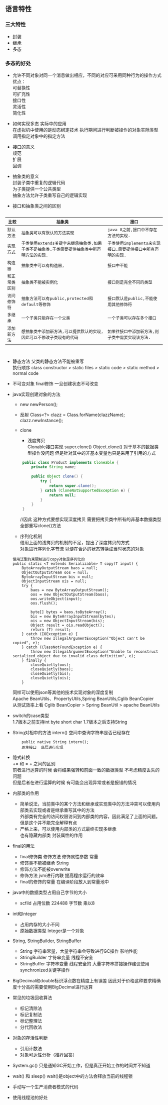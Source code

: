 ## 语言特性

### 三大特性
- 封装 
- 继承 
- 多态

### 多态的好处
- 允许不同对象对同一个消息做出相应，不同的对应可采用同种行为的操作方式  
    优点：  
    可替换性  
    可扩充性  
    接口性  
    灵活性  
    简化性 
    
- 如何实现多态 实际中的应用  
    在虚拟机中使用的是动态绑定技术 执行期间进行判断被操作的对象实际类型 调用指定对象中的指定方法  
    
- 接口的意义  
    规范  
    扩展  
    回调

- 抽象类的意义  
    封装子类中重复的逻辑代码  
    为子类提供一个公共类型  
    抽象方法允许子类重写自己的逻辑实现
    
- 接口和抽象类之间的区别
<pre>
<table><thead><tr><th style="vertical-align:middle;">比较</th>
			<th style="vertical-align:middle;">抽象类</th>
			<th style="vertical-align:middle;">接口</th>
		</tr></thead><tbody><tr><td style="vertical-align:middle;">默认方法</td>
			<td style="vertical-align:middle;">抽象类可以有默认的方法实现</td>
			<td style="vertical-align:middle;">java 8之前,接口中不存在方法的实现.</td>
		</tr><tr><td style="vertical-align:middle;">实现方式</td>
			<td style="vertical-align:middle;">子类使用extends关键字来继承抽象类.如果子类不是抽象类,子类需要提供抽象类中所声明方法的实现.</td>
			<td style="vertical-align:middle;">子类使用implements来实现接口,需要提供接口中所有声明的实现.</td>
		</tr><tr><td style="vertical-align:middle;">构造器</td>
			<td style="vertical-align:middle;">抽象类中可以有构造器,</td>
			<td style="vertical-align:middle;">接口中不能</td>
		</tr><tr><td style="vertical-align:middle;">和正常类区别</td>
			<td style="vertical-align:middle;">抽象类不能被实例化</td>
			<td style="vertical-align:middle;">接口则是完全不同的类型</td>
		</tr><tr><td style="vertical-align:middle;">访问修饰符</td>
			<td style="vertical-align:middle;">抽象方法可以有public,protected和default等修饰</td>
			<td style="vertical-align:middle;">接口默认是public,不能使用其他修饰符</td>
		</tr><tr><td style="vertical-align:middle;">多继承</td>
			<td style="vertical-align:middle;">一个子类只能存在一个父类</td>
			<td style="vertical-align:middle;">一个子类可以存在多个接口</td>
		</tr><tr><td style="vertical-align:middle;">添加新方法</td>
			<td style="vertical-align:middle;">想抽象类中添加新方法,可以提供默认的实现,因此可以不修改子类现有的代码</td>
			<td style="vertical-align:middle;">如果往接口中添加新方法,则子类中需要实现该方法.</td>
		</tr></tbody></table>
</pre>

- 静态方法
    父类的静态方法不能被重写  
    执行顺序 class constructor > static files > static code > static method > normal code

- 不可变对象
    final修饰  一旦创建状态不可改变

- java实现创建对象的方法
    - new newPerson();
    - 反射 Class<?> clazz = Class.forName(clazzName); clazz.newInstance();
    - clone 
        - 浅度拷贝  
        Clonable接口实现 super.clone()
        Object.clone()  对于基本的数据类型操作没问题  但是针对其中的非基本变量也只是采用了引用的方式
        ```java
         public class Product implements Cloneable {   
             private String name;   
           
             public Object clone() {   
                 try {   
                     return super.clone();   
                 } catch (CloneNotSupportedException e) {   
                     return null;   
                 }   
             }   
         } 
        ```
        //因此 这种方式要想实现深度拷贝  需要把拷贝类中所有的非基本数据类型全部重写clone()方法
        
    - 序列化机制  
    借用上面的浅拷贝的机制的不足，提出了深度拷贝的方式  
    对象进行序列化字节流  以便在合适的状态转换成当时状态的对象 
    ```code
    使用泛型约束限制进行copy对象是序列化的
    public static <T extends Serializable> T copy(T input) {
        ByteArrayOutputStream baos = null;
        ObjectOutputStream oos = null;
        ByteArrayInputStream bis = null;
        ObjectInputStream ois = null;
        try {
            baos = new ByteArrayOutputStream();
            oos = new ObjectOutputStream(baos);
            oos.writeObject(input);
            oos.flush();
     
            byte[] bytes = baos.toByteArray();
            bis = new ByteArrayInputStream(bytes);
            ois = new ObjectInputStream(bis);
            Object result = ois.readObject();
            return (T) result;
        } catch (IOException e) {
            throw new IllegalArgumentException("Object can't be copied", e);
        } catch (ClassNotFoundException e) {
            throw new IllegalArgumentException("Unable to reconstruct serialized object due to invalid class definition", e);
        } finally {
            closeQuietly(oos);
            closeQuietly(baos);
            closeQuietly(bis);
            closeQuietly(ois);
        }
    ```
    同样可以使用json等其他的技术实现对象的深度复制  
    Apache BeanUtils、PropertyUtils,Spring BeanUtils,Cglib BeanCopier  
    从测试效率上看 Cglib BeanCopier > Spring BeanUtil > apache BeanUtils

- switch的case类型  
    1.7版本之前支持int byte short char   1.7版本之后支持String

- String对相中的方法 intern()  空间中查询字符串是否已经存在  
    ```code
        public native String intern();
        原生接口  底层进行实现
    ```
    
- 隐式转换  
    += 和 = + 之间的区别  
    前者进行运算的时候 会将结果强转和前面一致的数据类型 不考虑精度丢失的问题  
    但是后者在进行运算的时候 有可能会出现异常或者是报错的情况  

- 内部类的作用  
    - 简单说法，当前类中的某个方法和继承或实现类中的方法冲突可以使用内部类去实现或者是继承重写其中的方法  
    外部类有完全的访问权限访问到内部类的内容，因此满足了上面的问题。但是这个并不能完全解释有点  
    - 严格上来，可以使用内部类的方式最终实现多继承  
    也有隐藏内部类 封装属性的作用
    
- final的用法
    - final修饰类  修饰方法 修饰属性参数 常量
    - 修饰类不能被继承 String
    - 修饰方法不能被overwrite
    - 修饰方法 jvm进行内联 提高程序运行的效率
    - final的修饰的常量 在编译阶段放入到常量池中
    
    
- java中的数据类型占用自己字节的大小
    -  scfild 占用位数 224488 字节数 乘以8
    
- int和Integer
    - 占用内存的大小不同
    - 原始数据类型 Integer是一个对象
    
- String, StringBuilder, StringBuffer
    - String 字符串常量，大量字符串会导致进行GC操作 影响性能
    - StringBuilder 字符串变量 线程不安全
    - StringBuffer 字符串变量 线程安全的 大量字符串拼接操作建议使用 synchronized关键字操作

- BigDecimal和double标识浮点数在精度上有误差  因此对于价格这种要求精确度十分高的需要使用BigDecimal进行运算

- 常见的垃圾回收算法
    - 标记清除法
    - 标记复制法
    - 标记整理法
    - 分代回收法

- 对象的存活性判断
    - 引用计数法
    - 对象可达性分析（推荐回答）
    
- System.gc() 只是通知GC开始工作，但是真正开始工作的时间并不知道

- wait() 和 sleep() wait()是object中的方法会释放当前的线程锁

- 手动写一个生产消费者模式的代码

- 使用线程池的好处

